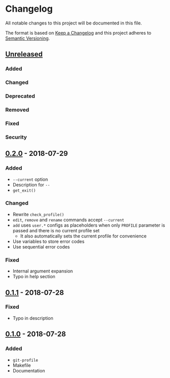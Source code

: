 # Changelog

All notable changes to this project will be documented in this file.

The format is based on [Keep a Changelog]
and this project adheres to [Semantic Versioning].


## [Unreleased]

### Added

### Changed

### Deprecated

### Removed

### Fixed

### Security


## [0.2.0] - 2018-07-29

### Added
- `--current` option
- Description for `--`
- `get_exit()`

### Changed
- Rewrite `check_profile()`
- `edit`, `remove` and `rename` commands accept `--current`
- `add` uses `user.*` configs as placeholders
  when only `PROFILE` parameter is passed
  and there is no current profile set
  - It also automatically sets the current profile for convenience
- Use variables to store error codes
- Use sequential error codes

### Fixed
- Internal argument expansion
- Typo in help section


## [0.1.1] - 2018-07-28

### Fixed
- Typo in description


## [0.1.0] - 2018-07-28

### Added
- `git-profile`
- Makefile
- Documentation


[Keep a Changelog]: http://keepachangelog.com/en/1.0.0/
[Semantic Versioning]: http://semver.org/spec/v2.0.0.html

[Unreleased]: https://github.com/aryelgois/git-profile/compare/v0.2.0...develop
[0.2.0]: https://github.com/aryelgois/git-profile/compare/v0.1.1...v0.2.0
[0.1.1]: https://github.com/aryelgois/git-profile/compare/v0.1.0...v0.1.1
[0.1.0]: https://github.com/aryelgois/git-profile/compare/7e6b88e221e3c2ad1fff65626c8aff9af6a2197e...v0.1.0
